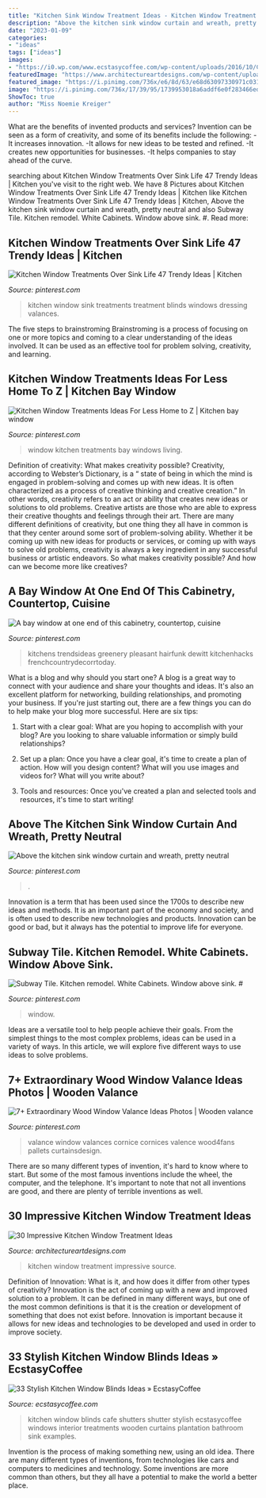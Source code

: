 ```yaml
---
title: "Kitchen Sink Window Treatment Ideas - Kitchen Window Treatment Impressive Source"
description: "Above the kitchen sink window curtain and wreath, pretty neutral"
date: "2023-01-09"
categories:
- "ideas"
tags: ["ideas"]
images:
- "https://i0.wp.com/www.ecstasycoffee.com/wp-content/uploads/2016/10/Cafe-style-shutter-for-your-kitchen..jpg?resize=564%2C926"
featuredImage: "https://www.architectureartdesigns.com/wp-content/uploads/2013/10/1520.jpg"
featured_image: "https://i.pinimg.com/736x/e6/8d/63/e68d63097330971c031d74505788dcea.jpg"
image: "https://i.pinimg.com/736x/17/39/95/1739953018a6addf6e0f283466ed6a0c.jpg"
ShowToc: true
author: "Miss Noemie Kreiger"
---
```



What are the benefits of invented products and services?
Invention can be seen as a form of creativity, and some of its benefits include the following: 
-It increases innovation. 
-It allows for new ideas to be tested and refined. 
-It creates new opportunities for businesses. 
-It helps companies to stay ahead of the curve.

	

		
searching about Kitchen Window Treatments Over Sink Life 47 Trendy Ideas | Kitchen you've visit to the right web. We have 8 Pictures about Kitchen Window Treatments Over Sink Life 47 Trendy Ideas | Kitchen like Kitchen Window Treatments Over Sink Life 47 Trendy Ideas | Kitchen, Above the kitchen sink window curtain and wreath, pretty neutral and also Subway Tile. Kitchen remodel. White Cabinets. Window above sink. #. Read more:
		
    
## Kitchen Window Treatments Over Sink Life 47 Trendy Ideas | Kitchen

<img loading=lazy src="https://i.pinimg.com/736x/f5/78/81/f578818a005f7273c1c3699af1858dc0.jpg" onerror="this.onerror=null;this.src='https://tse1.mm.bing.net/th?id=OIP.5qXjNBIs4_PmYAYQoJk_mgAAAA&amp;pid=15.1';" alt="Kitchen Window Treatments Over Sink Life 47 Trendy Ideas | Kitchen">

_Source: pinterest.com_

>kitchen window sink treatments treatment blinds windows dressing valances. 

	

The five steps to brainstroming
Brainstroming is a process of focusing on one or more topics and coming to a clear understanding of the ideas involved. It can be used as an effective tool for problem solving, creativity, and learning.

    
## Kitchen Window Treatments Ideas For Less Home To Z | Kitchen Bay Window

<img loading=lazy src="https://i.pinimg.com/736x/17/39/95/1739953018a6addf6e0f283466ed6a0c.jpg" onerror="this.onerror=null;this.src='https://tse1.mm.bing.net/th?id=OIP.XyV-tjSrQWeMb9AEfJbNKQHaKQ&amp;pid=15.1';" alt="Kitchen Window Treatments Ideas For Less Home to Z | Kitchen bay window">

_Source: pinterest.com_

>window kitchen treatments bay windows living. 

	

Definition of creativity: What makes creativity possible?
Creativity, according to Webster’s Dictionary, is a “ state of being in which the mind is engaged in problem-solving and comes up with new ideas. It is often characterized as a process of creative thinking and creative creation.” In other words, creativity refers to an act or ability that creates new ideas or solutions to old problems. Creative artists are those who are able to express their creative thoughts and feelings through their art.
There are many different definitions of creativity, but one thing they all have in common is that they center around some sort of problem-solving ability. Whether it be coming up with new ideas for products or services, or coming up with ways to solve old problems, creativity is always a key ingredient in any successful business or artistic endeavors. So what makes creativity possible? And how can we become more like creatives?

    
## A Bay Window At One End Of This Cabinetry, Countertop, Cuisine

<img loading=lazy src="https://i.pinimg.com/736x/e6/8d/63/e68d63097330971c031d74505788dcea.jpg" onerror="this.onerror=null;this.src='https://tse3.mm.bing.net/th?id=OIP.TOj3Prt4gb4OGC-A5AbbaAHaKd&amp;pid=15.1';" alt="A bay window at one end of this cabinetry, countertop, cuisine">

_Source: pinterest.com_

>kitchens trendsideas greenery pleasant hairfunk dewitt kitchenhacks frenchcountrydecorrtoday. 

	

What is a blog and why should you start one?
A blog is a great way to connect with your audience and share your thoughts and ideas. It's also an excellent platform for networking, building relationships, and promoting your business. If you're just starting out, there are a few things you can do to help make your blog more successful. Here are six tips:
1. Start with a clear goal: What are you hoping to accomplish with your blog? Are you looking to share valuable information or simply build relationships?

2. Set up a plan: Once you have a clear goal, it's time to create a plan of action. How will you design content? What will you use images and videos for? What will you write about?

3. Tools and resources: Once you've created a plan and selected tools and resources, it's time to start writing!

    
## Above The Kitchen Sink Window Curtain And Wreath, Pretty Neutral

<img loading=lazy src="https://i.pinimg.com/736x/2c/8e/82/2c8e82b45544dd5eb4678c6597251299.jpg" onerror="this.onerror=null;this.src='https://tse3.mm.bing.net/th?id=OIP.v8fNPy46IE8JnXM-j4-TpAHaLI&amp;pid=15.1';" alt="Above the kitchen sink window curtain and wreath, pretty neutral">

_Source: pinterest.com_

>. 

	

Innovation is a term that has been used since the 1700s to describe new ideas and methods. It is an important part of the economy and society, and is often used to describe new technologies and products. Innovation can be good or bad, but it always has the potential to improve life for everyone.

    
## Subway Tile. Kitchen Remodel. White Cabinets. Window Above Sink. #

<img loading=lazy src="https://i.pinimg.com/736x/d9/fb/99/d9fb999fc6224f2fc88d5a0747204e88.jpg" onerror="this.onerror=null;this.src='https://tse2.mm.bing.net/th?id=OIP.AS8-8rAROlv3ZSgMX0ddmwHaLJ&amp;pid=15.1';" alt="Subway Tile. Kitchen remodel. White Cabinets. Window above sink. #">

_Source: pinterest.com_

>window. 

	

Ideas are a versatile tool to help people achieve their goals. From the simplest things to the most complex problems, ideas can be used in a variety of ways. In this article, we will explore five different ways to use ideas to solve problems.

    
## 7+ Extraordinary Wood Window Valance Ideas Photos | Wooden Valance

<img loading=lazy src="https://i.pinimg.com/736x/dc/68/29/dc6829e92f8497570e0fa6fd1ec7e5de.jpg" onerror="this.onerror=null;this.src='https://tse3.mm.bing.net/th?id=OIP.0tc_c36fQ5ihfeQnUonGqAHaJ6&amp;pid=15.1';" alt="7+ Extraordinary Wood Window Valance Ideas Photos | Wooden valance">

_Source: pinterest.com_

>valance window valances cornice cornices valence wood4fans pallets curtainsdesign. 

	

There are so many different types of invention, it's hard to know where to start. But some of the most famous inventions include the wheel, the computer, and the telephone. It's important to note that not all inventions are good, and there are plenty of terrible inventions as well.

    
## 30 Impressive Kitchen Window Treatment Ideas

<img loading=lazy src="https://www.architectureartdesigns.com/wp-content/uploads/2013/10/1520.jpg" onerror="this.onerror=null;this.src='https://tse4.mm.bing.net/th?id=OIP.rDPZ-fKBOSO1Iby-DlsFlgAAAA&amp;pid=15.1';" alt="30 Impressive Kitchen Window Treatment Ideas">

_Source: architectureartdesigns.com_

>kitchen window treatment impressive source. 

	

Definition of Innovation: What is it, and how does it differ from other types of creativity?
Innovation is the act of coming up with a new and improved solution to a problem. It can be defined in many different ways, but one of the most common definitions is that it is the creation or development of something that does not exist before. Innovation is important because it allows for new ideas and technologies to be developed and used in order to improve society.

    
## 33 Stylish Kitchen Window Blinds Ideas » EcstasyCoffee

<img loading=lazy src="https://i0.wp.com/www.ecstasycoffee.com/wp-content/uploads/2016/10/Cafe-style-shutter-for-your-kitchen..jpg?resize=564%2C926" onerror="this.onerror=null;this.src='https://tse3.mm.bing.net/th?id=OIP.bUI5bYUv-EEXvfpvPXyJwQHaMK&amp;pid=15.1';" alt="33 Stylish Kitchen Window Blinds Ideas » EcstasyCoffee">

_Source: ecstasycoffee.com_

>kitchen window blinds cafe shutters shutter stylish ecstasycoffee windows interior treatments wooden curtains plantation bathroom sink examples. 

	

Invention is the process of making something new, using an old idea. There are many different types of inventions, from technologies like cars and computers to medicines and technology. Some inventions are more common than others, but they all have a potential to make the world a better place.

